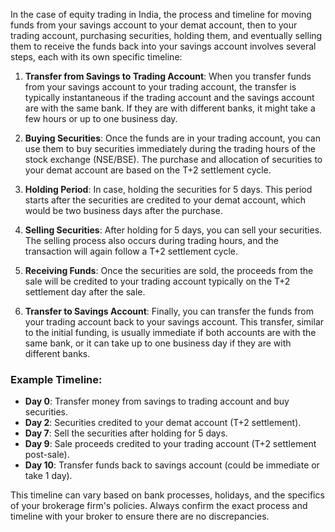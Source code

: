 In the case of equity trading in India, the process and timeline for moving funds from your savings account to your demat account, then to your trading account, purchasing securities, holding them, and eventually selling them to receive the funds back into your savings account involves several steps, each with its own specific timeline:

1. **Transfer from Savings to Trading Account**: When you transfer funds from your savings account to your trading account, the transfer is typically instantaneous if the trading account and the savings account are with the same bank. If they are with different banks, it might take a few hours or up to one business day.

2. **Buying Securities**: Once the funds are in your trading account, you can use them to buy securities immediately during the trading hours of the stock exchange (NSE/BSE). The purchase and allocation of securities to your demat account are based on the T+2 settlement cycle.

3. **Holding Period**: In case, holding the securities for 5 days. This period starts after the securities are credited to your demat account, which would be two business days after the purchase.

4. **Selling Securities**: After holding for 5 days, you can sell your securities. The selling process also occurs during trading hours, and the transaction will again follow a T+2 settlement cycle.

5. **Receiving Funds**: Once the securities are sold, the proceeds from the sale will be credited to your trading account typically on the T+2 settlement day after the sale.

6. **Transfer to Savings Account**: Finally, you can transfer the funds from your trading account back to your savings account. This transfer, similar to the initial funding, is usually immediate if both accounts are with the same bank, or it can take up to one business day if they are with different banks.

### Example Timeline:
- **Day 0**: Transfer money from savings to trading account and buy securities.
- **Day 2**: Securities credited to your demat account (T+2 settlement).
- **Day 7**: Sell the securities after holding for 5 days.
- **Day 9**: Sale proceeds credited to your trading account (T+2 settlement post-sale).
- **Day 10**: Transfer funds back to savings account (could be immediate or take 1 day).

This timeline can vary based on bank processes, holidays, and the specifics of your brokerage firm's policies. Always confirm the exact process and timeline with your broker to ensure there are no discrepancies.
